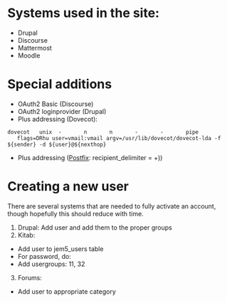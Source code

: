 # Systems used in the site:
* Drupal
* Discourse
* Mattermost
* Moodle

# Special additions
* OAuth2 Basic (Discourse)
* OAuth2 loginprovider (Drupal)
* Plus addressing (Dovecot):
```
dovecot   unix  -       n       n       -       -       pipe
   flags=DRhu user=vmail:vmail argv=/usr/lib/dovecot/dovecot-lda -f ${sender} -d ${user}@${nexthop}
```
* Plus addressing ([Postfix](http://www.stevejenkins.com/blog/2011/03/how-to-use-address-tagging-usertagexample-com-with-postfix/): recipient_delimiter = +))

# Creating a new user
There are several systems that are needed to fully activate an account, though hopefully this should reduce with time.

1. Drupal: Add user and add them to the proper groups
2. Kitab:
* Add user to jem5_users table
* For password, do: 
* Add usergroups: 11, 32
3. Forums:
* Add user to appropriate category


